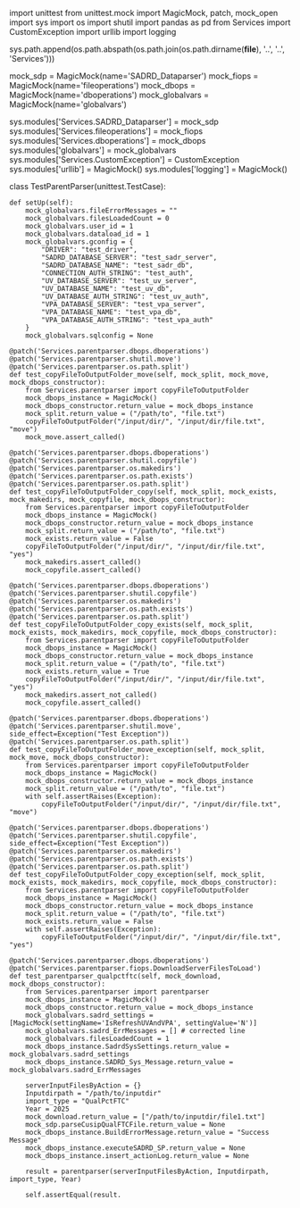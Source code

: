 import unittest
from unittest.mock import MagicMock, patch, mock_open
import sys
import os
import shutil
import pandas as pd
from Services import CustomException
import urllib
import logging

sys.path.append(os.path.abspath(os.path.join(os.path.dirname(__file__), '..', '..', 'Services')))

mock_sdp = MagicMock(name='SADRD_Dataparser')
mock_fiops = MagicMock(name='fileoperations')
mock_dbops = MagicMock(name='dboperations')
mock_globalvars = MagicMock(name='globalvars')

sys.modules['Services.SADRD_Dataparser'] = mock_sdp
sys.modules['Services.fileoperations'] = mock_fiops
sys.modules['Services.dboperations'] = mock_dbops
sys.modules['globalvars'] = mock_globalvars
sys.modules['Services.CustomException'] = CustomException
sys.modules['urllib'] = MagicMock()
sys.modules['logging'] = MagicMock()

class TestParentParser(unittest.TestCase):

    def setUp(self):
        mock_globalvars.fileErrorMessages = ""
        mock_globalvars.filesLoadedCount = 0
        mock_globalvars.user_id = 1
        mock_globalvars.dataload_id = 1
        mock_globalvars.gconfig = {
            "DRIVER": "test_driver",
            "SADRD_DATABASE_SERVER": "test_sadr_server",
            "SADRD_DATABASE_NAME": "test_sadr_db",
            "CONNECTION_AUTH_STRING": "test_auth",
            "UV_DATABASE_SERVER": "test_uv_server",
            "UV_DATABASE_NAME": "test_uv_db",
            "UV_DATABASE_AUTH_STRING": "test_uv_auth",
            "VPA_DATABASE_SERVER": "test_vpa_server",
            "VPA_DATABASE_NAME": "test_vpa_db",
            "VPA_DATABASE_AUTH_STRING": "test_vpa_auth"
        }
        mock_globalvars.sqlconfig = None

    @patch('Services.parentparser.dbops.dboperations')
    @patch('Services.parentparser.shutil.move')
    @patch('Services.parentparser.os.path.split')
    def test_copyFileToOutputFolder_move(self, mock_split, mock_move, mock_dbops_constructor):
        from Services.parentparser import copyFileToOutputFolder
        mock_dbops_instance = MagicMock()
        mock_dbops_constructor.return_value = mock_dbops_instance
        mock_split.return_value = ("/path/to", "file.txt")
        copyFileToOutputFolder("/input/dir/", "/input/dir/file.txt", "move")
        mock_move.assert_called()

    @patch('Services.parentparser.dbops.dboperations')
    @patch('Services.parentparser.shutil.copyfile')
    @patch('Services.parentparser.os.makedirs')
    @patch('Services.parentparser.os.path.exists')
    @patch('Services.parentparser.os.path.split')
    def test_copyFileToOutputFolder_copy(self, mock_split, mock_exists, mock_makedirs, mock_copyfile, mock_dbops_constructor):
        from Services.parentparser import copyFileToOutputFolder
        mock_dbops_instance = MagicMock()
        mock_dbops_constructor.return_value = mock_dbops_instance
        mock_split.return_value = ("/path/to", "file.txt")
        mock_exists.return_value = False
        copyFileToOutputFolder("/input/dir/", "/input/dir/file.txt", "yes")
        mock_makedirs.assert_called()
        mock_copyfile.assert_called()

    @patch('Services.parentparser.dbops.dboperations')
    @patch('Services.parentparser.shutil.copyfile')
    @patch('Services.parentparser.os.makedirs')
    @patch('Services.parentparser.os.path.exists')
    @patch('Services.parentparser.os.path.split')
    def test_copyFileToOutputFolder_copy_exists(self, mock_split, mock_exists, mock_makedirs, mock_copyfile, mock_dbops_constructor):
        from Services.parentparser import copyFileToOutputFolder
        mock_dbops_instance = MagicMock()
        mock_dbops_constructor.return_value = mock_dbops_instance
        mock_split.return_value = ("/path/to", "file.txt")
        mock_exists.return_value = True
        copyFileToOutputFolder("/input/dir/", "/input/dir/file.txt", "yes")
        mock_makedirs.assert_not_called()
        mock_copyfile.assert_called()

    @patch('Services.parentparser.dbops.dboperations')
    @patch('Services.parentparser.shutil.move', side_effect=Exception("Test Exception"))
    @patch('Services.parentparser.os.path.split')
    def test_copyFileToOutputFolder_move_exception(self, mock_split, mock_move, mock_dbops_constructor):
        from Services.parentparser import copyFileToOutputFolder
        mock_dbops_instance = MagicMock()
        mock_dbops_constructor.return_value = mock_dbops_instance
        mock_split.return_value = ("/path/to", "file.txt")
        with self.assertRaises(Exception):
            copyFileToOutputFolder("/input/dir/", "/input/dir/file.txt", "move")

    @patch('Services.parentparser.dbops.dboperations')
    @patch('Services.parentparser.shutil.copyfile', side_effect=Exception("Test Exception"))
    @patch('Services.parentparser.os.makedirs')
    @patch('Services.parentparser.os.path.exists')
    @patch('Services.parentparser.os.path.split')
    def test_copyFileToOutputFolder_copy_exception(self, mock_split, mock_exists, mock_makedirs, mock_copyfile, mock_dbops_constructor):
        from Services.parentparser import copyFileToOutputFolder
        mock_dbops_instance = MagicMock()
        mock_dbops_constructor.return_value = mock_dbops_instance
        mock_split.return_value = ("/path/to", "file.txt")
        mock_exists.return_value = False
        with self.assertRaises(Exception):
            copyFileToOutputFolder("/input/dir/", "/input/dir/file.txt", "yes")

    @patch('Services.parentparser.dbops.dboperations')
    @patch('Services.parentparser.fiops.DownloadServerFilesToLoad')
    def test_parentparser_qualpctftc(self, mock_download, mock_dbops_constructor):
        from Services.parentparser import parentparser
        mock_dbops_instance = MagicMock()
        mock_dbops_constructor.return_value = mock_dbops_instance
        mock_globalvars.sadrd_settings = [MagicMock(settingName='IsRefreshUVAndVPA', settingValue='N')]
        mock_globalvars.sadrd_ErrMessages = [] # corrected line
        mock_globalvars.filesLoadedCount = 1
        mock_dbops_instance.SadrdSysSettings.return_value = mock_globalvars.sadrd_settings
        mock_dbops_instance.SADRD_Sys_Message.return_value = mock_globalvars.sadrd_ErrMessages

        serverInputFilesByAction = {}
        Inputdirpath = "/path/to/inputdir"
        import_type = "QualPctFTC"
        Year = 2025
        mock_download.return_value = ["/path/to/inputdir/file1.txt"]
        mock_sdp.parseCusipQualFTCFile.return_value = None
        mock_dbops_instance.BuildErrorMessage.return_value = "Success Message"
        mock_dbops_instance.executeSADRD_SP.return_value = None
        mock_dbops_instance.insert_actionLog.return_value = None

        result = parentparser(serverInputFilesByAction, Inputdirpath, import_type, Year)

        self.assertEqual(result.
